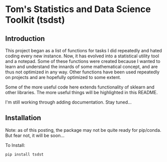 # Tom's Statistics and Data Science Toolkit (tsdst)

## Introduction

This project began as a list of functions for tasks I did repeatedly and hated coding every new instance. Now, it has evolved into a statistical utility tool and a notepad. Some of these functions were created because I wanted to learn and understand the innards of some mathematical concept, and are thus not optimized in any way. Other functions have been used repeatedly on projects and are hopefully optimized to some extent.

Some of the more useful code here extends functionality of sklearn and other libraries. The more useful things will be highlighted in this README.

I'm still working through adding documentation. Stay tuned...

## Installation

Note: as of this posting, the package may not be quite ready for pip/conda. But fear not, it will be soon...

To Install:

```{python}
pip install tsdst
```
